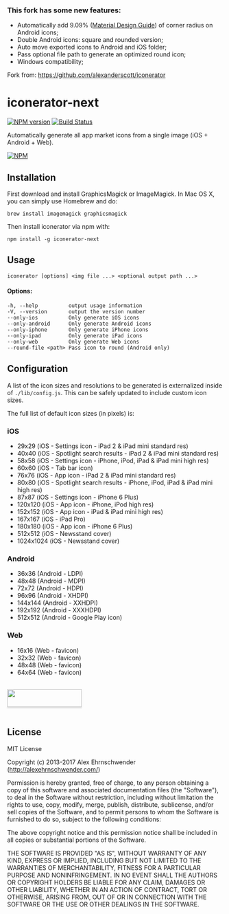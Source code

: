 ### This fork has some new features:
- Automatically add 9.09% ([Material Design Guide](https://material.io/design/platform-guidance/android-icons.html#keyline-shapes)) of corner radius on Android icons;
- Double Android icons: square and rounded version;
- Auto move exported icons to Android and iOS folder;
- Pass optional file path to generate an optimized round icon;
- Windows compatibility;

Fork from: https://github.com/alexanderscott/iconerator

iconerator-next
=========
[![NPM version](https://badge.fury.io/js/iconerator-next.svg)](http://badge.fury.io/js/iconerator-next)
[![Build Status](https://secure.travis-ci.org/alexanderscott/iconerator-next.png)](http://travis-ci.org/alexanderscott/iconerator-next)

Automatically generate all app market icons from a single image (iOS + Android + Web).

[![NPM](https://nodei.co/npm/iconerator-next.png?downloads=true)](https://nodei.co/npm/iconerator-next/)


## Installation
First download and install GraphicsMagick or ImageMagick. In Mac OS X, you can simply use Homebrew and do:

`brew install imagemagick graphicsmagick`


Then install iconerator via npm with:

`npm install -g iconerator-next`


## Usage
`iconerator [options] <img file ...> <optional output path ...>`


  
#### Options:

    -h, --help          output usage information
    -V, --version       output the version number
    --only-ios          Only generate iOS icons
    --only-android      Only generate Android icons
    --only-iphone       Only generate iPhone icons
    --only-ipad         Only generate iPad icons
    --only-web          Only generate Web icons
    --round-file <path> Pass icon to round (Android only)
    
    
## Configuration
A list of the icon sizes and resolutions to be generated is externalized inside of `./lib/config.js`.  This can be safely updated to include custom icon sizes.

The full list of default icon sizes (in pixels) is:

### iOS
*  29x29 (iOS - Settings icon - iPad 2 & iPad mini standard res)
*  40x40 (iOS - Spotlight search results - iPad 2 & iPad mini standard res)
*  58x58 (iOS - Settings icon - iPhone, iPod, iPad & iPad mini high res)
*  60x60 (iOS - Tab bar icon)
*  76x76 (iOS - App icon - iPad 2 & iPad mini standard res)
*  80x80 (iOS - Spotlight search results - iPhone, iPod, iPad & iPad mini high res)
*  87x87 (iOS - Settings icon - iPhone 6 Plus)
*  120x120 (iOS - App icon - iPhone, iPod high res)
*  152x152 (iOS - App icon - iPad & iPad mini high res)
*  167x167 (iOS - iPad Pro)
*  180x180 (iOS - App icon - iPhone 6 Plus)
*  512x512 (iOS - Newsstand cover)
*  1024x1024 (iOS - Newsstand cover)

### Android
*  36x36 (Android - LDPI)
*  48x48 (Android - MDPI)
*  72x72 (Android - HDPI)
*  96x96 (Android - XHDPI)
*  144x144 (Android - XXHDPI)
*  192x192 (Android - XXXHDPI)
*  512x512 (Android - Google Play icon)
    

### Web
* 16x16 (Web - favicon)
* 32x32 (Web - favicon)
* 48x48 (Web - favicon)
* 64x64 (Web - favicon)

<br/>
<a href="https://www.buymeacoffee.com/mayconmesquita"><img src="https://www.buymeacoffee.com/assets/img/custom_images/orange_img.png" style="height: 41px !important;width: 174px !important;box-shadow: 0px 3px 2px 0px rgba(190, 190, 190, 0.5) !important;-webkit-box-shadow: 0px 3px 2px 0px rgba(190, 190, 190, 0.5) !important;"  target="_blank"></a>
<br/><br/>

## License

MIT License

Copyright (c) 2013-2017 Alex Ehrnschwender (http://alexehrnschwender.com/)

Permission is hereby granted, free of charge, to any person obtaining
a copy of this software and associated documentation files (the
"Software"), to deal in the Software without restriction, including
without limitation the rights to use, copy, modify, merge, publish,
distribute, sublicense, and/or sell copies of the Software, and to
permit persons to whom the Software is furnished to do so, subject to
the following conditions:

The above copyright notice and this permission notice shall be
included in all copies or substantial portions of the Software.

THE SOFTWARE IS PROVIDED "AS IS", WITHOUT WARRANTY OF ANY KIND,
EXPRESS OR IMPLIED, INCLUDING BUT NOT LIMITED TO THE WARRANTIES OF
MERCHANTABILITY, FITNESS FOR A PARTICULAR PURPOSE AND
NONINFRINGEMENT. IN NO EVENT SHALL THE AUTHORS OR COPYRIGHT HOLDERS BE
LIABLE FOR ANY CLAIM, DAMAGES OR OTHER LIABILITY, WHETHER IN AN ACTION
OF CONTRACT, TORT OR OTHERWISE, ARISING FROM, OUT OF OR IN CONNECTION
WITH THE SOFTWARE OR THE USE OR OTHER DEALINGS IN THE SOFTWARE.
